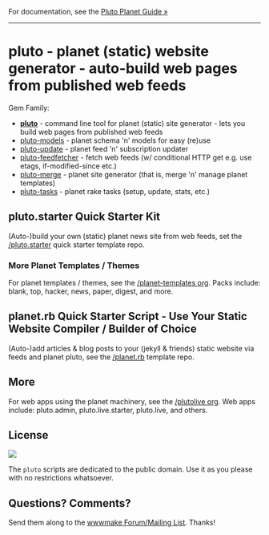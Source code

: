 For documentation, see the [Pluto Planet Guide »](http://feedreader.github.io)


---

# pluto - planet (static) website generator - auto-build web pages from published web feeds

Gem Family:

- [**pluto**](pluto) - command line tool for planet (static) site generator - lets you build web pages from published web feeds
- [pluto-models](pluto-models) - planet schema 'n' models for easy (re)use
- [pluto-update](pluto-update) - planet feed 'n' subscription updater
- [pluto-feedfetcher](pluto-feedfetcher) - fetch web feeds (w/ conditional HTTP get e.g. use etags, if-modified-since etc.)
- [pluto-merge](pluto-merge) - planet site generator (that is, merge 'n' manage planet templates)
- [pluto-tasks](pluto-tasks) - planet rake tasks (setup, update, stats, etc.)



## pluto.starter Quick Starter Kit 

(Auto-)build your own (static) planet news site from web feeds, set the [/pluto.starter](https://github.com/feedreader/pluto.starter) quick starter template repo.

### More Planet Templates / Themes

For planet templates / themes, see the [/planet-templates org](https://github.com/planet-templates). Packs include:  blank, top, hacker, news, paper, digest, and more.



## planet.rb Quick Starter Script - Use Your Static Website Compiler / Builder of Choice

(Auto-)add articles & blog posts to your (jekyll & friends) static website via feeds and planet pluto, see the [/planet.rb](https://github.com/feedreader/planet.rb) template repo.


## More

For web apps using the planet machinery, see the [/plutolive org](https://github.com/plutolive).
Web apps include:
pluto.admin, pluto.live.starter, pluto.live, and others.



## License

![](https://publicdomainworks.github.io/buttons/zero88x31.png)

The `pluto` scripts are dedicated to the public domain.
Use it as you please with no restrictions whatsoever.


## Questions? Comments?

Send them along to the [wwwmake Forum/Mailing List](http://groups.google.com/group/wwwmake).
Thanks!
